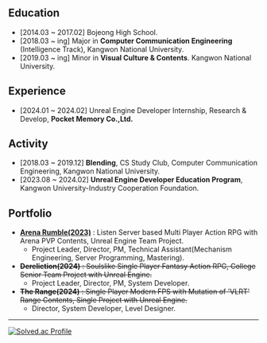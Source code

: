 
## Education
- [2014.03 ~ 2017.02] Bojeong High School.
- [2018.03 ~ ing] Major in **Computer Communication Engineering** (Intelligence Track), Kangwon National University.
- [2019.03 ~ ing] Minor in **Visual Culture & Contents**. Kangwon National University.
## Experience
- [2024.01 ~ 2024.02] Unreal Engine Developer Internship, Research & Develop, **Pocket Memory Co.,Ltd.**
## Activity
- [2018.03 ~ 2019.12] **Blending**, CS Study Club, Computer Communication Engineering, Kangwon National University.
- [2023.08 ~ 2024.02] **Unreal Engine Developer Education Program**, Kangwon University-Industry Cooperation Foundation.
<!--
- [2024.04 ~ 2024.11] Kakao Tech Campus, Android Development Track, Kakao Corp. x Kangwon National University.
-->
## Portfolio
- **[Arena Rumble(2023)](https://youtu.be/TGwBppxJI_E?si=TrHAkyZoq9MN_EVd)** : Listen Server based Multi Player Action RPG with Arena PVP Contents, Unreal Engine Team Project.
  - Project Leader, Director, PM, Technical Assistant(Mechanism Engineering, Server Programming, Mastering).
- ~~**Dereliction(2024)** : Soulslike Single Player Fantasy Action RPG, College Senior Team Project with Unreal Engine.~~
  - Project Leader, Director, PM, System Developer.
- ~~**The Range(2024)** : Single Player Modern FPS with Mutation of 'VLRT' Range Contents, Single Project with Unreal Engine.~~
  - Director, System Developer, Level Designer.
------
[![Solved.ac Profile](http://mazassumnida.wtf/api/v2/generate_badge?boj=liebenholz98)](https://solved.ac/liebenholz98)
